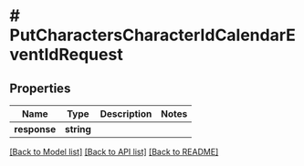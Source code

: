 # # PutCharactersCharacterIdCalendarEventIdRequest

## Properties

Name | Type | Description | Notes
------------ | ------------- | ------------- | -------------
**response** | **string** |  |

[[Back to Model list]](../../README.md#models) [[Back to API list]](../../README.md#endpoints) [[Back to README]](../../README.md)
